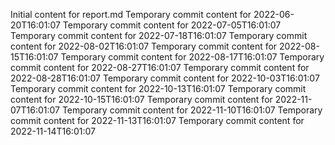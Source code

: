 Initial content for report.md
Temporary commit content for 2022-06-20T16:01:07
Temporary commit content for 2022-07-05T16:01:07
Temporary commit content for 2022-07-18T16:01:07
Temporary commit content for 2022-08-02T16:01:07
Temporary commit content for 2022-08-15T16:01:07
Temporary commit content for 2022-08-17T16:01:07
Temporary commit content for 2022-08-27T16:01:07
Temporary commit content for 2022-08-28T16:01:07
Temporary commit content for 2022-10-03T16:01:07
Temporary commit content for 2022-10-13T16:01:07
Temporary commit content for 2022-10-15T16:01:07
Temporary commit content for 2022-11-07T16:01:07
Temporary commit content for 2022-11-10T16:01:07
Temporary commit content for 2022-11-13T16:01:07
Temporary commit content for 2022-11-14T16:01:07
